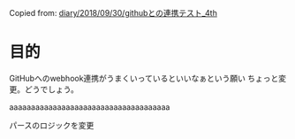 Copied from: [diary/2018/09/30/githubとの連携テスト_4th](/posts/27)

# 目的
GitHubへのwebhook連携がうまくいっているといいなぁという願い
ちょっと変更。どうでしょう。

aaaaaaaaaaaaaaaaaaaaaaaaaaaaaaaaaaaaa

パースのロジックを変更

